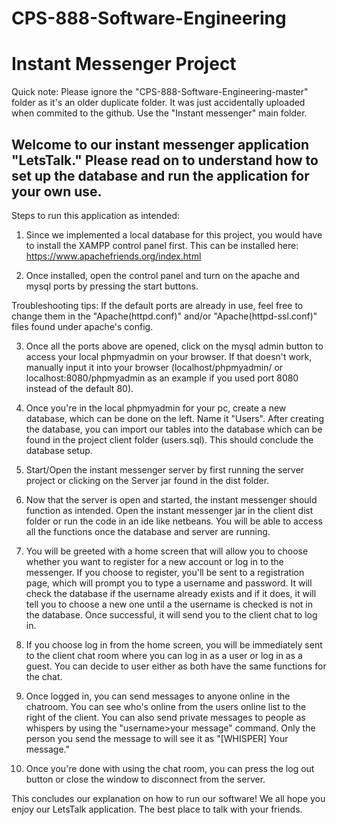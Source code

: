 # CPS-888-Software-Engineering
# Instant Messenger Project

Quick note: Please ignore the "CPS-888-Software-Engineering-master" folder as it's an older duplicate folder. It was just accidentally uploaded when commited to the github. Use the "Instant messenger" main folder.


## Welcome to our instant messenger application "LetsTalk." Please read on to understand how to set up the database and run the application for your own use.

Steps to run this application as intended:

1) Since we implemented a local database for this project, you would have to install the XAMPP control panel first. This can be installed here: https://www.apachefriends.org/index.html

2) Once installed, open the control panel and turn on the apache and mysql ports by pressing the start buttons.

Troubleshooting tips: If the default ports are already in use, feel free to change them in the "Apache(httpd.conf)" and/or      "Apache(httpd-ssl.conf)" files found under apache's config.

3) Once all the ports above are opened, click on the mysql admin button to access your local phpmyadmin on your browser. If that doesn't work, manually input it into your browser (localhost/phpmyadmin/ or localhost:8080/phpmyadmin as an example if you used port 8080 instead of the default 80).

4) Once you're in the local phpmyadmin for your pc, create a new database, which can be done on the left. Name it "Users". After creating the database, you can import our tables into the database which can be found in the project client folder (users.sql). This should conclude the database setup.

5) Start/Open the instant messenger server by first running the server project or clicking on the Server jar found in the dist folder.

6) Now that the server is open and started, the instant messenger should function as intended. Open the instant messenger jar in the client dist folder or run the code in an ide like netbeans. You will be able to access all the functions once the database and server are running.

7) You will be greeted with a home screen that will allow you to choose whether you want to register for a new account or log in to the messenger. If you choose to register, you'll be sent to a registration page, which will prompt you to type a username and password. It will check the database if the username already exists and if it does, it will tell you to choose a new one until a the username is checked is not in the database. Once successful, it will send you to the client chat to log in.

8) If you choose log in from the home screen, you will be immediately sent to the client chat room where you can log in as a user or log in as a guest. You can decide to user either as both have the same functions for the chat.

9) Once logged in, you can send messages to anyone online in the chatroom. You can see who's online from the users online list to the right of the client. You can also send private messages to people as whispers by using the "username>your message" command. Only the person you send the message to will see it as "[WHISPER] Your message."

10) Once you're done with using the chat room, you can press the log out button or close the window to disconnect from the server. 


This concludes our explanation on how to run our software! We all hope you enjoy our LetsTalk application. The best place to talk with your friends.
